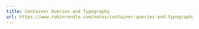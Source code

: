 ```yaml
---
title: Container Queries and Typography
url: https://www.robinrendle.com/notes/container-queries-and-typography/
---
```

